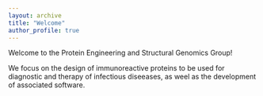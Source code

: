 ```yaml
---
layout: archive
title: "Welcome"
author_profile: true
---
```

Welcome to the Protein Engineering and Structural Genomics Group!

We focus on the design of immunoreactive proteins to be used for diagnostic and therapy of infectious diseeases, as weel as the development of associated software. 

